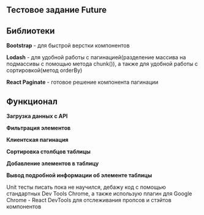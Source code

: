 ## Тестовое задание Future 

## Библиотеки
  __Bootstrap__ - для быстрой верстки компонентов
  
  __Lodash__ - для удобной работы с пагинацией(разделение массива на подмассивы с помощью метода chunk()), а также для удобной работы с сортировкой(метод orderBy)
  
  __React Paginate__ - готовое решение компонента пагинации
  
 ## Функционал 
 
  __Загрузка данных с API__
  
  __Фильтрация элементов__
  
  __Клиентская пагинация__
  
  __Сортировка столбцов таблицы__
  
  __Добавление элементов в таблицу__
  
  __Вывод подробной информации об элементе таблицы__
  
  Unit тесты писать пока не научился, дебажу код с помощью стандартных Dev Tools Chrome, а также использую плагин для Google Chrome - React DevTools для отслеживания пропсов и стэйтов компонентов
  
